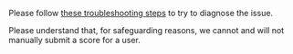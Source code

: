Please follow [these troubleshooting steps](https://osu.ppy.sh/help/wiki/Help_Center#my-scores-aren't-submitting!) to try to diagnose the issue.

Please understand that, for safeguarding reasons, we cannot and will not manually submit a score for a user.